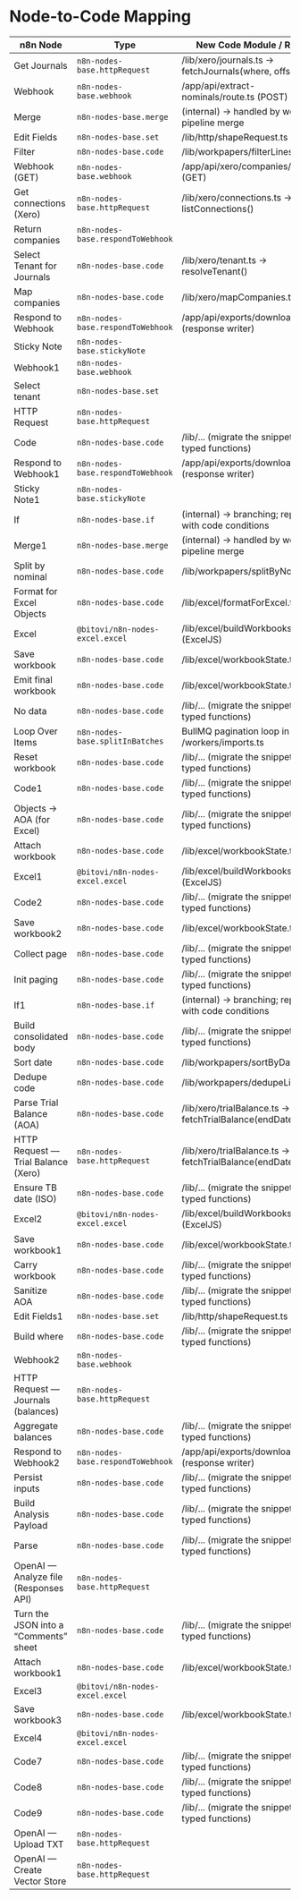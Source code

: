 # Node-to-Code Mapping
| n8n Node | Type | New Code Module / Route |
|---|---|---|
| Get Journals | `n8n-nodes-base.httpRequest` | /lib/xero/journals.ts -> fetchJournals(where, offset) |
| Webhook | `n8n-nodes-base.webhook` | /app/api/extract-nominals/route.ts (POST) |
| Merge | `n8n-nodes-base.merge` | (internal) -> handled by worker pipeline merge |
| Edit Fields | `n8n-nodes-base.set` | /lib/http/shapeRequest.ts |
| Filter | `n8n-nodes-base.code` | /lib/workpapers/filterLines.ts |
| Webhook (GET) | `n8n-nodes-base.webhook` | /app/api/xero/companies/route.ts (GET) |
| Get connections (Xero) | `n8n-nodes-base.httpRequest` | /lib/xero/connections.ts -> listConnections() |
| Return companies | `n8n-nodes-base.respondToWebhook` |  |
| Select Tenant for Journals | `n8n-nodes-base.code` | /lib/xero/tenant.ts -> resolveTenant() |
| Map companies | `n8n-nodes-base.code` | /lib/xero/mapCompanies.ts |
| Respond to Webhook | `n8n-nodes-base.respondToWebhook` | /app/api/exports/download (response writer) |
| Sticky Note | `n8n-nodes-base.stickyNote` |  |
| Webhook1 | `n8n-nodes-base.webhook` |  |
| Select tenant | `n8n-nodes-base.set` |  |
| HTTP Request | `n8n-nodes-base.httpRequest` |  |
| Code | `n8n-nodes-base.code` | /lib/... (migrate the snippet into typed functions) |
| Respond to Webhook1 | `n8n-nodes-base.respondToWebhook` | /app/api/exports/download (response writer) |
| Sticky Note1 | `n8n-nodes-base.stickyNote` |  |
| If | `n8n-nodes-base.if` | (internal) -> branching; replace with code conditions |
| Merge1 | `n8n-nodes-base.merge` | (internal) -> handled by worker pipeline merge |
| Split by nominal | `n8n-nodes-base.code` | /lib/workpapers/splitByNominal.ts |
| Format for Excel Objects | `n8n-nodes-base.code` | /lib/excel/formatForExcel.ts |
| Excel | `@bitovi/n8n-nodes-excel.excel` | /lib/excel/buildWorkbooks.ts (ExcelJS) |
| Save workbook | `n8n-nodes-base.code` | /lib/excel/workbookState.ts |
| Emit final workbook | `n8n-nodes-base.code` | /lib/excel/workbookState.ts |
| No data | `n8n-nodes-base.code` | /lib/... (migrate the snippet into typed functions) |
| Loop Over Items | `n8n-nodes-base.splitInBatches` | BullMQ pagination loop in /workers/imports.ts |
| Reset workbook | `n8n-nodes-base.code` | /lib/... (migrate the snippet into typed functions) |
| Code1 | `n8n-nodes-base.code` | /lib/... (migrate the snippet into typed functions) |
| Objects → AOA (for Excel) | `n8n-nodes-base.code` | /lib/... (migrate the snippet into typed functions) |
| Attach workbook | `n8n-nodes-base.code` | /lib/excel/workbookState.ts |
| Excel1 | `@bitovi/n8n-nodes-excel.excel` | /lib/excel/buildWorkbooks.ts (ExcelJS) |
| Code2 | `n8n-nodes-base.code` | /lib/... (migrate the snippet into typed functions) |
| Save workbook2 | `n8n-nodes-base.code` | /lib/excel/workbookState.ts |
| Collect page | `n8n-nodes-base.code` | /lib/... (migrate the snippet into typed functions) |
| Init paging | `n8n-nodes-base.code` | /lib/... (migrate the snippet into typed functions) |
| If1 | `n8n-nodes-base.if` | (internal) -> branching; replace with code conditions |
| Build consolidated body | `n8n-nodes-base.code` | /lib/... (migrate the snippet into typed functions) |
| Sort date | `n8n-nodes-base.code` | /lib/workpapers/sortByDate.ts |
| Dedupe code | `n8n-nodes-base.code` | /lib/workpapers/dedupeLines.ts |
| Parse Trial Balance (AOA) | `n8n-nodes-base.code` | /lib/xero/trialBalance.ts -> fetchTrialBalance(endDate) |
| HTTP Request — Trial Balance (Xero) | `n8n-nodes-base.httpRequest` | /lib/xero/trialBalance.ts -> fetchTrialBalance(endDate) |
| Ensure TB date (ISO) | `n8n-nodes-base.code` | /lib/... (migrate the snippet into typed functions) |
| Excel2 | `@bitovi/n8n-nodes-excel.excel` | /lib/excel/buildWorkbooks.ts (ExcelJS) |
| Save workbook1 | `n8n-nodes-base.code` | /lib/excel/workbookState.ts |
| Carry workbook | `n8n-nodes-base.code` | /lib/... (migrate the snippet into typed functions) |
| Sanitize AOA | `n8n-nodes-base.code` | /lib/... (migrate the snippet into typed functions) |
| Edit Fields1 | `n8n-nodes-base.set` | /lib/http/shapeRequest.ts |
| Build where | `n8n-nodes-base.code` | /lib/... (migrate the snippet into typed functions) |
| Webhook2 | `n8n-nodes-base.webhook` |  |
| HTTP Request — Journals (balances) | `n8n-nodes-base.httpRequest` |  |
| Aggregate balances | `n8n-nodes-base.code` | /lib/... (migrate the snippet into typed functions) |
| Respond to Webhook2 | `n8n-nodes-base.respondToWebhook` | /app/api/exports/download (response writer) |
| Persist inputs | `n8n-nodes-base.code` | /lib/... (migrate the snippet into typed functions) |
| Build Analysis Payload | `n8n-nodes-base.code` | /lib/... (migrate the snippet into typed functions) |
| Parse | `n8n-nodes-base.code` | /lib/... (migrate the snippet into typed functions) |
| OpenAI — Analyze file (Responses API) | `n8n-nodes-base.httpRequest` |  |
| Turn the JSON into a “Comments” sheet | `n8n-nodes-base.code` | /lib/... (migrate the snippet into typed functions) |
| Attach workbook1 | `n8n-nodes-base.code` | /lib/excel/workbookState.ts |
| Excel3 | `@bitovi/n8n-nodes-excel.excel` |  |
| Save workbook3 | `n8n-nodes-base.code` | /lib/excel/workbookState.ts |
| Excel4 | `@bitovi/n8n-nodes-excel.excel` |  |
| Code7 | `n8n-nodes-base.code` | /lib/... (migrate the snippet into typed functions) |
| Code8 | `n8n-nodes-base.code` | /lib/... (migrate the snippet into typed functions) |
| Code9 | `n8n-nodes-base.code` | /lib/... (migrate the snippet into typed functions) |
| OpenAI — Upload TXT | `n8n-nodes-base.httpRequest` |  |
| OpenAI — Create Vector Store | `n8n-nodes-base.httpRequest` |  |
